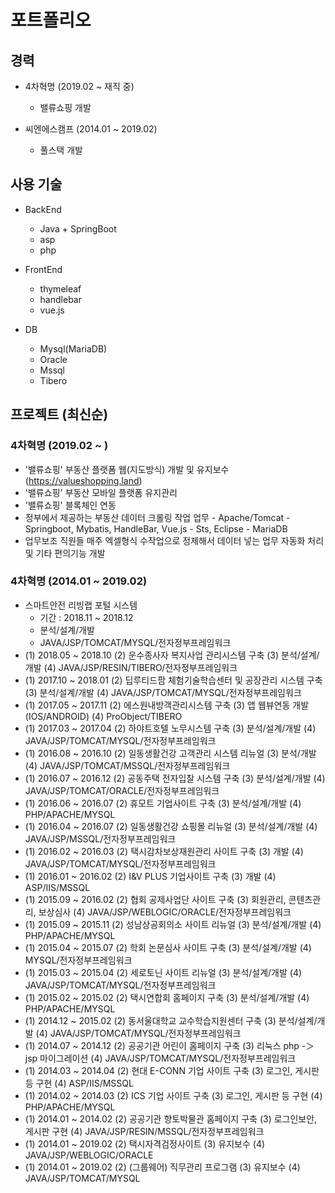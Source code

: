 # 포트폴리오

## 경력
* 4차혁명 (2019.02 ~ 재직 중)
  * 밸류쇼핑 개발
 
* 씨엔에스캠프 (2014.01 ~ 2019.02)
  * 풀스택 개발

## 사용 기술
* BackEnd
  * Java + SpringBoot
  * asp
  * php

* FrontEnd
  * thymeleaf
  * handlebar
  * vue.js

* DB
  * Mysql(MariaDB)
  * Oracle
  * Mssql
  * Tibero
  
## 프로젝트 (최신순)
### 4차혁명 (2019.02 ~ )
* '밸류쇼핑' 부동산 플랫폼 웹(지도방식) 개발 및 유지보수 (https://valueshopping.land) 
* '밸류쇼핑' 부동산 모바일 플랫폼 유지관리 
* '밸류쇼핑' 블록체인 연동 
* 정부에서 제공하는 부동산 데이터 크롤링 작업 업무 - Apache/Tomcat - Springboot, Mybatis, HandleBar, Vue.js - Sts, Eclipse - MariaDB
* 업무보조 직원들 매주 엑셀형식 수작업으로 정제해서 데이터 넣는 업무 자동화 처리 및 기타 편의기능 개발

### 4차혁명 (2014.01 ~ 2019.02)
* 스마트안전 리빙랩 포털 시스템
  * 기간 : 2018.11 ~ 2018.12
  * 분석/설계/개발
  * JAVA/JSP/TOMCAT/MYSQL/전자정부프레임워크
* (1) 2018.05 ~ 2018.10 (2) 운수종사자 복지사업 관리시스템 구축 (3) 분석/설계/개발 (4) JAVA/JSP/RESIN/TIBERO/전자정부프레임워크
* (1) 2017.10 ~ 2018.01 (2) 딥루티드팜 체험기술학습센터 및 공장관리 시스템 구축 (3) 분석/설계/개발 (4) JAVA/JSP/TOMCAT/MYSQL/전자정부프레임워크
* (1) 2017.05 ~ 2017.11 (2) 에스원내방객관리시스템 구축 (3) 앱 웹뷰연동 개발(IOS/ANDROID) (4) ProObject/TIBERO
* (1) 2017.03 ~ 2017.04 (2) 하야트호텔 노무시스템 구축 (3) 분석/설계/개발 (4) JAVA/JSP/TOMCAT/MYSQL/전자정부프레임워크
* (1) 2016.08 ~ 2016.10 (2) 일동생활건강 고객관리 시스템 리뉴얼 (3) 분석/개발 (4) JAVA/JSP/TOMCAT/MSSQL/전자정부프레임워크
* (1) 2016.07 ~ 2016.12 (2) 공동주택 전자입찰 시스템 구축 (3) 분석/설계/개발 (4) JAVA/JSP/TOMCAT/ORACLE/전자정부프레임워크
* (1) 2016.06 ~ 2016.07 (2) 휴모트 기업사이트 구축 (3) 분석/설계/개발 (4) PHP/APACHE/MYSQL
* (1) 2016.04 ~ 2016.07 (2) 일동생활건강 쇼핑몰 리뉴얼 (3) 분석/설계/개발 (4) JAVA/JSP/MSSQL/전자정부프레임워크
* (1) 2016.02 ~ 2016.03 (2) 택시감차보상재원관리 사이트 구축 (3) 개발 (4) JAVA/JSP/TOMCAT/MYSQL/전자정부프레임워크
* (1) 2016.01 ~ 2016.02 (2) I&V PLUS 기업사이트 구축 (3) 개발 (4) ASP/IIS/MSSQL
* (1) 2015.09 ~ 2016.02 (2) 협회 공제사업단 사이트 구축 (3) 회원관리, 콘텐츠관리, 보상심사 (4) JAVA/JSP/WEBLOGIC/ORACLE/전자정부프레임워크
* (1) 2015.09 ~ 2015.11 (2) 성남상공회의소 사이트 리뉴얼 (3) 분석/설계/개발 (4) PHP/APACHE/MYSQL
* (1) 2015.04 ~ 2015.07 (2) 학회 논문심사 사이트 구축 (3) 분석/설계/개발 (4) MYSQL/전자정부프레임워크
* (1) 2015.03 ~ 2015.04 (2) 세로토닌 사이트 리뉴얼 (3) 분석/설계/개발 (4) JAVA/JSP/TOMCAT/MYSQL/전자정부프레임워크
* (1) 2015.02 ~ 2015.02 (2) 택시연합회 홈페이지 구축 (3) 분석/설계/개발 (4) PHP/APACHE/MYSQL
* (1) 2014.12 ~ 2015.02 (2) 동서울대학교 교수학습지원센터 구축 (3) 분석/설계/개발 (4) JAVA/JSP/TOMCAT/MYSQL/전자정부프레임워크
* (1) 2014.07 ~ 2014.12 (2) 공공기관 어린이 홈페이지 구축 (3) 리눅스 php -＞ jsp 마이그레이션 (4) JAVA/JSP/TOMCAT/MYSQL/전자정부프레임워크
* (1) 2014.03 ~ 2014.04 (2) 현대 E-CONN 기업 사이트 구축 (3) 로그인, 게시판 등 구현 (4) ASP/IIS/MSSQL
* (1) 2014.02 ~ 2014.03 (2) ICS 기업 사이트 구축 (3) 로그인, 게시판 등 구현 (4) PHP/APACHE/MYSQL
* (1) 2014.01 ~ 2014.02 (2) 공공기관 향토박물관 홈페이지 구축 (3) 로그인보안, 게시판 구현 (4) JAVA/JSP/RESIN/MSSQL/전자정부프레임워크
* (1) 2014.01 ~ 2019.02 (2) 택시자격검정사이트 (3) 유지보수 (4) JAVA/JSP/WEBLOGIC/ORACLE
* (1) 2014.01 ~ 2019.02 (2) (그룹웨어) 직무관리 프로그램 (3) 유지보수 (4) JAVA/JSP/TOMCAT/MYSQL
